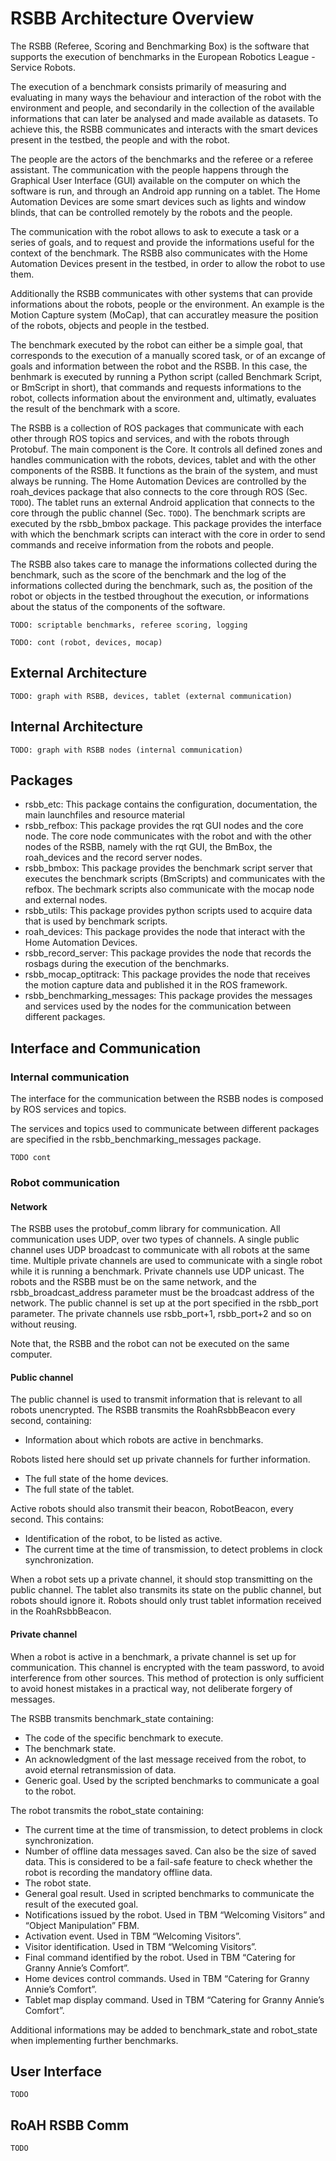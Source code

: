 RSBB Architecture Overview
=================================================

The RSBB (Referee, Scoring and Benchmarking Box) is the software that supports the execution of benchmarks in the European Robotics League - Service Robots.

The execution of a benchmark consists primarily of measuring and evaluating in many ways the behaviour and interaction of the robot with the environment and people, and secondarily in the collection of the available informations that can later be analysed and made available as datasets.
To achieve this, the RSBB communicates and interacts with the smart devices present in the testbed, the people and with the robot.

The people are the actors of the benchmarks and the referee or a referee assistant.
The communication with the people happens through the Graphical User Interface (GUI) available on the computer on which the software is run, and through an Android app running on a tablet.
The Home Automation Devices are some smart devices such as lights and window blinds, that can be controlled remotely by the robots and the people.

The communication with the robot allows to ask to execute a task or a series of goals, and to request and provide the informations useful for the context of the benchmark.
The RSBB also communicates with the Home Automation Devices present in the testbed, in order to allow the robot to use them.

Additionally the RSBB communicates with other systems that can provide informations about the robots, people or the environment.
An example is the Motion Capture system (MoCap), that can accuratley measure the position of the robots, objects and people in the testbed.

The benchmark executed by the robot can either be a simple goal, that corresponds to the execution of a manually scored task, or of an excange of goals and information between the robot and the RSBB.
In this case, the benhmark is executed by running a Python script (called Benchmark Script, or BmScript in short), that commands and requests informations to the robot, collects information about the environment and, ultimatly, evaluates the result of the benchmark with a score.


The RSBB is a collection of ROS packages that communicate with each other through ROS topics and services, and with the robots through Protobuf.
The main component is the Core.
It controls all defined zones and handles communication with the robots, devices, tablet and with the other components of the RSBB.
It functions as the brain of the system, and must always be running.
The Home Automation Devices are controlled by the roah_devices package that also connects to the core through ROS (Sec. `TODO`).
The tablet runs an external Android application that connects to the core through the public channel (Sec. `TODO`).
The benchmark scripts are executed by the rsbb_bmbox package.
This package provides the interface with which the benchmark scripts can interact with the core in order to send commands and receive information from the robots and people.

The RSBB also takes care to manage the informations collected during the benchmark, such as the score of the benchmark and the log of the informations collected during the benchmark, such as, the position of the robot or objects in the testbed throughout the execution, or informations about the status of the components of the software.

`TODO: scriptable benchmarks, referee scoring, logging`

`TODO: cont (robot, devices, mocap)`

## External Architecture

`TODO: graph with RSBB, devices, tablet (external communication)`


## Internal Architecture

`TODO: graph with RSBB nodes (internal communication)`

## Packages

* rsbb_etc: This package contains the configuration, documentation, the main launchfiles and resource material
* rsbb_refbox: This package provides the rqt GUI nodes and the core node. The core node communicates with the robot and with the other nodes of the RSBB, namely with the rqt GUI, the BmBox, the roah_devices and the record server nodes.
* rsbb_bmbox: This package provides the benchmark script server that executes the benchmark scripts (BmScripts) and communicates with the refbox. The bechmark scripts also communicate with the mocap node and external nodes.
* rsbb_utils: This package provides python scripts used to acquire data that is used by benchmark scripts.
* roah_devices: This package provides the node that interact with the Home Automation Devices.
* rsbb_record_server: This package provides the node that records the rosbags during the execution of the benchmarks.
* rsbb_mocap_optitrack: This package provides the node that receives the motion capture data and published it in the ROS framework.
* rsbb_benchmarking_messages: This package provides the messages and services used by the nodes for the communication between different packages.


## Interface and Communication

### Internal communication

The interface for the communication between the RSBB nodes is composed by ROS services and topics.

The services and topics used to communicate between different packages are specified in the rsbb_benchmarking_messages package.

`TODO cont`

### Robot communication

#### Network

The RSBB uses the protobuf_comm library for communication.
All communication uses UDP, over two types of channels.
A single public channel uses UDP broadcast to communicate with all robots at the same time.
Multiple private channels are used to communicate with a single robot while it is running a benchmark.
Private channels use UDP unicast.
The robots and the RSBB must be on the same network, and the rsbb_broadcast_address parameter must be the broadcast address of the network.
The public channel is set up at the port specified in the rsbb_port parameter.
The private channels use rsbb_port+1, rsbb_port+2 and so on without reusing.

Note that, the RSBB and the robot can not be executed on the same computer.

#### Public channel

The public channel is used to transmit information that is relevant to all robots unencrypted.
The RSBB transmits the RoahRsbbBeacon every second, containing:
* Information about which robots are active in benchmarks.

Robots listed here should set up private channels for further information.
* The full state of the home devices.
* The full state of the tablet.

Active robots should also transmit their beacon, RobotBeacon, every second.
This contains:
* Identification of the robot, to be listed as active.
* The current time at the time of transmission, to detect problems in clock synchronization.

When a robot sets up a private channel, it should stop transmitting on the public channel.
The tablet also transmits its state on the public channel, but robots should ignore it.
Robots should only trust tablet information received in the RoahRsbbBeacon.

#### Private channel

When a robot is active in a benchmark, a private channel is set up for communication.
This channel is encrypted with the team password, to avoid interference from other sources.
This method of protection is only sufficient to avoid honest mistakes in a practical way, not deliberate forgery of messages.

The RSBB transmits benchmark_state containing:
* The code of the specific benchmark to execute.
* The benchmark state.
* An acknowledgment of the last message received from the robot, to avoid eternal retransmission of data.
* Generic goal. Used by the scripted benchmarks to communicate a goal to the robot.

The robot transmits the robot_state containing:
* The current time at the time of transmission, to detect problems in clock synchronization.
* Number of offline data messages saved. Can also be the size of saved data. This is considered to be a fail-safe feature to check whether the robot is recording the mandatory offline data.
* The robot state.
* General goal result. Used in scripted benchmarks to communicate the result of the executed goal.
* Notifications issued by the robot. Used in TBM “Welcoming Visitors” and “Object Manipulation” FBM.
* Activation event. Used in TBM “Welcoming Visitors”.
* Visitor identification. Used in TBM “Welcoming Visitors”.
* Final command identified by the robot. Used in TBM “Catering for Granny Annie’s Comfort”.
* Home devices control commands. Used in TBM “Catering for Granny Annie’s Comfort”.
* Tablet map display command. Used in TBM “Catering for Granny Annie’s Comfort”.

Additional informations may be added to benchmark_state and robot_state when implementing further benchmarks.

## User Interface

`TODO`

## RoAH RSBB Comm

`TODO`
